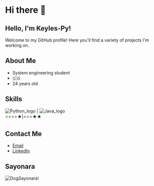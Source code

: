 # Hi there 👋
## Hello, I'm Keyles-Py!

Welcome to my GitHub profile! Here you'll find a variety of projects I'm working on.

## About Me
- System engineering student
- 🇨🇴
- 24 years old

## Skills
![Python_logo](https://i.imgur.com/i061IDa.png) | ![Java_logo](https://i.imgur.com/6g2iAB3.png) <br>
⭐⭐⭐⭐★|⭐⭐⭐★★

## Contact Me
- [Email](mailto:keynerismo@gmail.com)
- [LinkedIn](https://www.linkedin.com/in/keinermendoza/)

## Sayonara
![DogSayonara!](https://i.imgur.com/NEdsmYR.gif)
